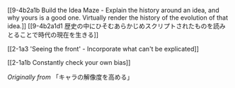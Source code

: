 [[9-4b2a1b Build the Idea Maze - Explain the history around an idea, and why yours is a good one. Virtually render the history of the evolution of that idea.]]
	[[9-4b2a1d1 歴史の中にひそむあらかじめスクリプトされたものを読みとることで時代の現在を生きる]]

[[2-1a3 'Seeing the front' - Incorporate what can't be explicated]]

[[2-1a1b Constantly check your own bias]]

*Originally from* 「キャラの解像度を高める」
